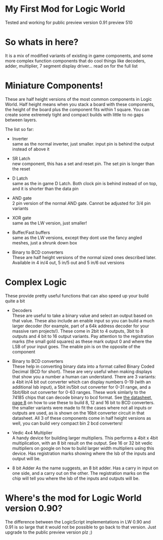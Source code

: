 # My First Mod for Logic World
Tested and working for public preview version 0.91 preview 510

# So whats in here?
It is a mix of modified variants of existing in game components, and some more complex function components that do cool things like 
decoders, adder, multiplier, 7 segment display driver... read on for the full list

# Miniature Components!
These are half height versions of the most common components in Logic World. Half height means when you stack a board with these components, 
the height of the board plus the component fits within 1 square. You can create some extremely tight and compact builds with little to no gaps between layers.

The list so far:

* Inverter  
same as the normal inverter, just smaller. input pin is behind the output instead of above it

* SR Latch  
new component, this has a set and reset pin. The set pin is longer than the reset

* D Latch  
same as the in game D Latch. Both clock pin is behind instead of on top, and it is shorter than the data pin

* AND gate  
2 pin version of the normal AND gate. Cannot be adjusted for 3/4 pin variants

* XOR gate  
same as the LW version, just smaller!

* Buffer/Fast buffers  
same as the LW versions, except they dont use the fancy angled meshes, just a shrunk down box

* Binary to BCD converters  
These are half height versions of the normal sized ones described later. Available in 4 in/4 out, 5 in/5 out and 5 in/6 out versions

# Complex Logic
These provide pretty useful functions that can also speed up your build quite a bit

* Decoders  
These are useful to take a binary value and select an output based on that value. These also include an enable input so you can build a much 
larger decoder (for example, part of a 64k address decoder for your massive ram projects!). These come in 2bit to 4 outputs, 3bit to 8 outputs and
4 bit to 16 output variants. Pay attention to the registration marks (the small gold squares) as these mark output 0 and where the LSB of your input
goes. The enable pin is on the opposite of the component

* Binary to BCD converters  
These help in converting binary data into a format called Binary Coded Decimal (BCD for short). These are very useful when making displays that show
you a number a human can understand. There are 3 variants: a 4bit in/4 bit out converter which can display numbers 0-19 (with an additional lsb input), 
a 5bit in/5bit out converter for 0-31 range, and a 5bit/6bit out converter for 0-63 ranges. These work simlarly to the 74185 chips that can decode binary
to bcd format. See [the datasheet, page 8](https://digsys.upc.edu/csd/chips/classic/DM74185.pdf) on how to use these to build 8, 12 and 16 bit to BCD
converters. the smaller variants were made to fit the cases where not all inputs or outputs are used, as is shown on the 16bit converter circuit in that datasheet. 
All 3 of these components come in half height versions as well, you can build very compact bin 2 bcd converters!

* Vedic 4x4 Multiplier  
A handy device for building larger multipliers. This performs a 4bit x 4bit multiplication, with an 8 bit result on the output. See 16 or 32 bit vedic 
multipliers on google on how to build larger width multipliers using this device. Has registration marks showing where the lsb of the inputs and output will
be.

* 8 bit Adder
As the name suggests, an 8 bit adder. Has a carry in input on one side, and a carry out on the other. The registration marks on the chip will tell you where 
the lsb of the inputs and outputs will be.

# Where's the mod for Logic World version 0.90?
The difference between the LogicScript implementations in LW 0.90 and 0.91 is so large that it would not be possible to go back to that version. 
Just upgrade to the public preview version plz ;)
